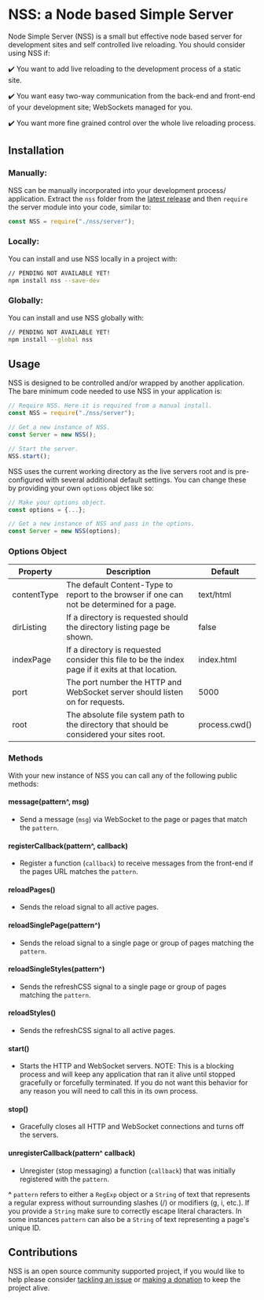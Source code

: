 # NSS: a Node based Simple Server

Node Simple Server (NSS) is a small but effective node based server for development sites and self controlled live reloading. You should consider using NSS if:

:heavy_check_mark: You want to add live reloading to the development process of a static site.

:heavy_check_mark: You want easy two-way communication from the back-end and front-end of your development site; WebSockets managed for you.

:heavy_check_mark: You want more fine grained control over the whole live reloading process.

## Installation

### Manually:

NSS can be manually incorporated into your development process/ application. Extract the `nss` folder from the [latest release](https://github.com/caboodle-tech/nss/releases/) and then `require` the server module into your code, similar to:

```javascript
const NSS = require("./nss/server");
```

### Locally:

You can install and use NSS locally in a project with:

```bash
// PENDING NOT AVAILABLE YET!
npm install nss --save-dev
```

### Globally:

You can install and use NSS globally with:

```bash
// PENDING NOT AVAILABLE YET!
npm install --global nss
```

## Usage

NSS is designed to be controlled and/or wrapped by another application. The bare minimum code needed to use NSS in your application is:

```javascript
// Require NSS. Here it is required from a manual install.
const NSS = require("./nss/server");

// Get a new instance of NSS.
const Server = new NSS();

// Start the server.
NSS.start();
```

NSS uses the current working directory as the live servers root and is pre-configured with several additional default settings. You can change these by providing your own `options` object like so:

```javascript
// Make your options object.
const options = {...};

// Get a new instance of NSS and pass in the options.
const Server = new NSS(options);
```

### Options Object

| Property    | Description                                                                                       | Default       |
| ----------- | ------------------------------------------------------------------------------------------------- | ------------- |
| contentType | The default Content-Type to report to the browser if one can not be determined for a page.        | text/html     |
| dirListing  | If a directory is requested should the directory listing page be shown.                           | false         |
| indexPage   | If a directory is requested consider this file to be the index page if it exits at that location. | index.html    |
| port        | The port number the HTTP and WebSocket server should listen on for requests.                      | 5000          |
| root        | The absolute file system path to the directory that should be considered your sites root.         | process.cwd() |

### Methods

With your new instance of NSS you can call any of the following public methods:

#### **message(pattern^, msg)**

-   Send a message (`msg`) via WebSocket to the page or pages that match the `pattern`.

#### **registerCallback(pattern^, callback)**

-   Register a function (`callback`) to receive messages from the front-end if the pages URL matches the `pattern`.

#### **reloadPages()**

-   Sends the reload signal to all active pages.

#### **reloadSinglePage(pattern^)**

-   Sends the reload signal to a single page or group of pages matching the `pattern`.

#### **reloadSingleStyles(pattern^)**

-   Sends the refreshCSS signal to a single page or group of pages matching the `pattern`.

#### **reloadStyles()**

-   Sends the refreshCSS signal to all active pages.

#### **start()**

-   Starts the HTTP and WebSocket servers. NOTE: This is a blocking process and will keep any application that ran it alive until stopped gracefully or forcefully terminated. If you do not want this behavior for any reason you will need to call this in its own process.

#### **stop()**

-   Gracefully closes all HTTP and WebSocket connections and turns off the servers.

#### **unregisterCallback(pattern^ callback)**

-   Unregister (stop messaging) a function (`callback`) that was initially registered with the `pattern`.

**^** `pattern` refers to either a `RegExp` object or a `String` of text that represents a regular express without surrounding slashes (/) or modifiers (g, i, etc.). If you provide a `String` make sure to correctly escape literal characters. In some instances `pattern` can also be a `String` of text representing a page's unique ID.

## Contributions

NSS is an open source community supported project, if you would like to help please consider <a href="https://github.com/caboodle-tech/nss/issues" target="_blank">tackling an issue</a> or <a href="https://ko-fi.com/caboodletech" target="_blank">making a donation</a> to keep the project alive.

